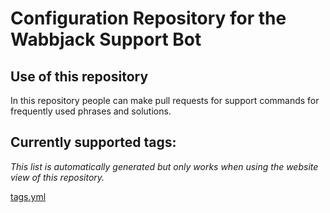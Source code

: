 # Configuration Repository for the Wabbjack Support Bot

## Use of this repository

In this repository people can make pull requests for support commands for frequently used phrases and solutions.

## Currently supported tags:

*This list is automatically generated but only works when using the website view of this repository.*

[tags.yml](tags.yml)

<script>
async function fetchYAMLAndProcess(url) {
    try {
        const response = await fetch(url);
        const text = await response.text();
        const lines = text.split('\n');
        let output = '';

        lines.forEach(line => {
            line = line.trim();
            if (line.startsWith('#')) {
                const commentText = line.substring(1).trim();
                output += `<h3>${commentText}</h3>\n`;
            } else if (line.includes(':')) {
                const [key, value] = line.split(':').map(part => part.trim());
                if (value.startsWith('text:')) {
                    const url = value.substring(5).trim();
                    const href = url.replace(/^(https:\/\/raw\.githubusercontent\.com\/wabbajack-tools\/discord_bot_tags\/(refs\/heads\/main|main)\/)/, '');
                    output += `<a href="${href}">${key}</a>\n`;
                }
            }
        });

        document.getElementsByClassName("markdown-body")[0] += output; // Append the output to the body
    } catch (error) {
        console.error('Error fetching or processing the YAML file:', error);
    }
}

fetchYAMLAndProcess('https://www.wabbajack.org/discord_bot_tags/tags.yaml');
</script>
